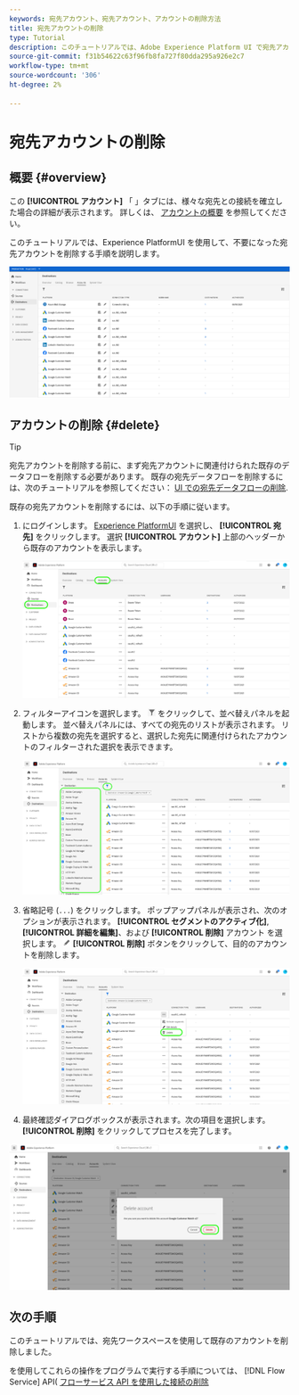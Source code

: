 ```yaml
---
keywords: 宛先アカウント、宛先アカウント、アカウントの削除方法
title: 宛先アカウントの削除
type: Tutorial
description: このチュートリアルでは、Adobe Experience Platform UI で宛先アカウントを削除する手順を示します
source-git-commit: f31b54622c63f96fb8fa727f80dda295a926e2c7
workflow-type: tm+mt
source-wordcount: '306'
ht-degree: 2%

---
```


# 宛先アカウントの削除

## 概要 {#overview}

この **[!UICONTROL アカウント]** 「 」タブには、様々な宛先との接続を確立した場合の詳細が表示されます。 詳しくは、 [アカウントの概要](../ui/destinations-workspace.md#accounts) を参照してください。

このチュートリアルでは、Experience PlatformUI を使用して、不要になった宛先アカウントを削除する手順を説明します。

![「アカウント」タブ](../assets/ui/update-accounts/destination-accounts.png)

## アカウントの削除 {#delete}

>[!TIP]
>
>宛先アカウントを削除する前に、まず宛先アカウントに関連付けられた既存のデータフローを削除する必要があります。 既存の宛先データフローを削除するには、次のチュートリアルを参照してください： [UI での宛先データフローの削除](./delete-destinations.md).

既存の宛先アカウントを削除するには、以下の手順に従います。

1. にログインします。 [Experience PlatformUI](https://platform.adobe.com/) を選択し、 **[!UICONTROL 宛先]** をクリックします。 選択 **[!UICONTROL アカウント]** 上部のヘッダーから既存のアカウントを表示します。

   ![「アカウント」タブ](../assets/ui/delete-accounts/accounts-tab.png)

2. フィルターアイコンを選択します。 ![フィルターアイコン](../assets/ui/update-accounts/filter.png) をクリックして、並べ替えパネルを起動します。 並べ替えパネルには、すべての宛先のリストが表示されます。 リストから複数の宛先を選択すると、選択した宛先に関連付けられたアカウントのフィルターされた選択を表示できます。

   ![宛先のフィルタリング](../assets/ui/delete-accounts/filter-accounts.png)

3. 省略記号 (`...`) をクリックします。 ポップアップパネルが表示され、次のオプションが表示されます。 **[!UICONTROL セグメントのアクティブ化]**, **[!UICONTROL 詳細を編集]**、および **[!UICONTROL 削除]** アカウント を選択します。 ![削除ボタン](../assets/ui/workspace/pencil-icon.png) **[!UICONTROL 削除]** ボタンをクリックして、目的のアカウントを削除します。

   ![宛先アカウントを削除](../assets/ui/delete-accounts/delete-accounts.png)

4. 最終確認ダイアログボックスが表示されます。次の項目を選択します。 **[!UICONTROL 削除]** をクリックしてプロセスを完了します。

![アカウントの削除を確認](../assets/ui/delete-accounts/confirm-account-deletion.png)

## 次の手順

このチュートリアルでは、宛先ワークスペースを使用して既存のアカウントを削除しました。

を使用してこれらの操作をプログラムで実行する手順については、 [!DNL Flow Service] API( [フローサービス API を使用した接続の削除](../api/delete-destination-account.md)
